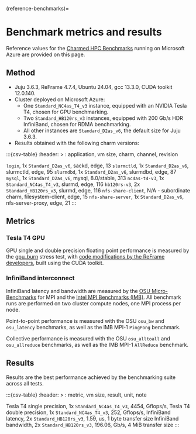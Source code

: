 (reference-benchmarks)=
# Benchmark metrics and results

Reference values for the [Charmed HPC Benchmarks](https://github.com/charmed-hpc/charmed-hpc-benchmarks/) running on Microsoft Azure are provided on this page.

## Method

* Juju 3.6.3, ReFrame 4.7.4, Ubuntu 24.04, gcc 13.3.0, CUDA toolkit 12.0.140.
* Cluster deployed on Microsoft Azure:
  * One `Standard_NC4as_T4_v3` instance, equipped with an NVIDIA Tesla T4, chosen for GPU benchmarking.
  * Two `Standard_HB120rs_v3` instances, equipped with 200 Gb/s HDR InfiniBand, chosen for RDMA benchmarking.
  * All other instances are `Standard_D2as_v6`, the default size for Juju 3.6.3.
* Results obtained with the following charm versions:

:::{csv-table}
:header: >
: application, vm size, charm, channel, revision

`login`, 1x `Standard_D2as_v6`, sackd, edge, 13
`slurmctld`, 1x `Standard_D2as_v6`, slurmctld, edge, 95
`slurmdbd`, 1x `Standard_D2as_v6`, slurmdbd, edge, 87
`mysql`, 1x `Standard_D2as_v6`, mysql, 8.0/stable, 313
`nc4as-t4-v3`, 1x `Standard_NC4as_T4_v3`, slurmd, edge, 116
`hb120rs-v3`, 2x `Standard_HB120rs_v3`, slurmd, edge, 116
`nfs-share-client`, N/A - subordinate charm, filesystem-client, edge, 15
`nfs-share-server`, 1x `Standard_D2as_v6`, nfs-server-proxy, edge, 21
:::


## Metrics

### Tesla T4 GPU

GPU single and double precision floating point performance is measured by the [gpu_burn](http://wili.cc/blog/gpu-burn.html) stress test, with [code modifications by the ReFrame developers](https://github.com/reframe-hpc/reframe/tree/v4.7.4/hpctestlib/microbenchmarks/gpu/src/gpu_burn), built using the CUDA toolkit.

### InfiniBand interconnect

InfiniBand latency and bandwidth are measured by the [OSU Micro-Benchmarks](https://mvapich.cse.ohio-state.edu/benchmarks/) for MPI and the [Intel MPI Benchmarks (IMB)](https://github.com/intel/mpi-benchmarks). All benchmark runs are performed on two cluster compute nodes, one MPI process per node.

Point-to-point performance is measured with the OSU `osu_bw` and `osu_latency` benchmarks, as well as the IMB MPI-1 `PingPong` benchmark.

Collective performance is measured with the OSU `osu_alltoall` and `osu_allreduce` benchmarks, as well as the IMB MPI-1 `AllReduce` benchmark.

## Results

Results are the best performance achieved by the benchmarking suite across all tests.

:::{csv-table}
:header: >
: metric, vm size, result, unit, note

Tesla T4 single precision, 1x `Standard_NC4as_T4_v3`, 4454, Gflops/s,
Tesla T4 double precision, 1x `Standard_NC4as_T4_v3`, 252, Gflops/s,
InfiniBand latency, 2x `Standard_HB120rs_v3`, 1.59, us, 1 byte transfer size
InfiniBand bandwidth, 2x `Standard_HB120rs_v3`, 196.06, Gb/s, 4 MiB transfer size
:::
